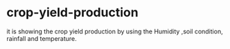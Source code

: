 # crop-yield-production
it is showing the crop yield production by using the Humidity ,soil condition, rainfall and temperature.
